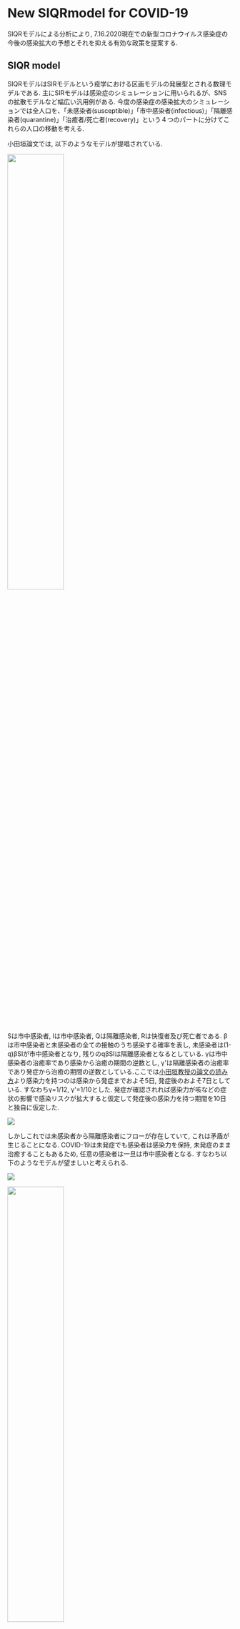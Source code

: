 
# New SIQRmodel for COVID-19

SIQRモデルによる分析により, 7.16.2020現在での新型コロナウイルス感染症の今後の感染拡大の予想とそれを抑える有効な政策を提案する. 


## SIQR model

SIQRモデルはSIRモデルという疫学における区画モデルの発展型とされる数理モデルである. 主にSIRモデルは感染症のシミュレーションに用いられるが、SNSの拡散モデルなど幅広い汎用例がある. 
今度の感染症の感染拡大のシミュレーションでは全人口を、「未感染者(susceptible)」「市中感染者(infectious)」「隔離感染者(quarantine)」「治癒者/死亡者(recovery)」という４つのパートに分けてこれらの人口の移動を考える. 

小田垣論文では, 以下のようなモデルが提唱されている.

<img src="pic/odgk_siqr.png" width="50%">

Sは市中感染者, Iは市中感染者, Qは隔離感染者, Rは快復者及び死亡者である. βは市中感染者と未感染者の全ての接触のうち感染する確率を表し, 未感染者は(1-q)βSIが市中感染者となり, 残りのqβSIは隔離感染者となるとしている. γは市中感染者の治癒率であり感染から治癒の期間の逆数とし, γ'は隔離感染者の治癒率であり発症から治癒の期間の逆数としている.ここでは[小田垣教授の論文の読み方](https://kichiro-talk.hatenablog.com/entry/2020/05/27/182644)より感染力を持つのは感染から発症までおよそ5日, 発症後のおよそ7日としている. すなわちγ=1/12, γ'=1/10とした. 発症が確認されれば感染力が咳などの症状の影響で感染リスクが拡大すると仮定して発症後の感染力を持つ期間を10日と独自に仮定した.


![](pic/odgk_mermaid.png)

しかしこれでは未感染者から隔離感染者にフローが存在していて, これは矛盾が生じることになる. COVID-19は未発症でも感染者は感染力を保持, 未発症のまま治癒することもあるため, 任意の感染者は一旦は市中感染者となる. すなわち以下のようなモデルが望ましいと考えられる. 


![](pic/siqr_mermaid.png)

<img src="pic/siqr.png" width="50%">

これをシミュレートし, 分析を試みた.



## Simulation
常微分方程式の数値計算には`scipy.odeint`を使用した. 数値解法はadams法(どのそれかは不明)である.
初期値は7.16.2020現在の[東京都新型コロナウイルス感染症対策サイト](https://stopcovid19.metro.tokyo.lg.jp/)の値を参考に概算で出したものを使用した.

|S|Q|I|R|
| --- | --- | --- | --- |
|9990900(人)|700(人)|1500(人)|6700(人)|

期間は360日であり, 
接触率は[小田垣](http://mercury.yukawa.kyoto-u.ac.jp/~bussei.kenkyu/wp/wp-content/uploads/2020-082101v3.pdf)を参考にし, これからし得る政策とその基準を5ケースに分けた.
感染者の数が人口に対して非常に少ないため, ここでは感染者と快復者のグラフを示す.


#### case1
陽性者隔離率1％, 接触率12.6% (3月基準)
これからPCR検査率を下げ、接触率を下げる努力もしなかった場合
<img src="pic/newSIQR-I-case1.png" width="50%"><img src="pic/newSIQR-R-case1.png" width="50%">


#### case2
陽性者隔離率5％, 接触率12.6% (3月基準)
PCR検査率を上げる努力をし, 接触率を下げる努力をしなかった場合.
<img src="pic/newSIQR-I-case2.png" width="50%"><img src="pic/newSIQR-R-case2.png" width="50%">


#### case3
陽性者隔離率1％, 接触率9.6% (5月基準)
PCR検査率をあげる努力をせず, 外出自粛により接触率を下げた場合.
<img src="pic/newSIQR-I-case3.png" width="50%"><img src="pic/newSIQR-R-case3.png" width="50%">


#### case4
陽性者隔離率5％, 接触率9.6% (5月基準)
PCR検査率をあげる努力をし, 外出自粛により接触率を下げた場合.
<img src="pic/newSIQR-I-case4.png" width="50%"><img src="pic/newSIQR-R-case4.png" width="50%">


#### case5
陽性者隔離率8％, 接触率12.6% (3月基準)
PCR検査率をあげる努力をし, 外出自粛をせずにcase4の値を目指した場合.
<img src="pic/newSIQR-I-case5.png" width="50%"><img src="pic/newSIQR-R-case5.png" width="50%">


## Analysis
case1は基本的にわずかな陽性者を隔離するにとどまる政策を想定しているので, 当然感染は拡大し, 一時東京都の感染者数は35万人になることが予想される. 
残りのケースに関してはcase3とcase2, case4, case5の2つに分けられる. case3は外出自粛により接触率を下げた場合であり, 陽性者を検査によりたくさん見つけ, 隔離する政策を取らない場合である. case2~case5のうち, case3は唯一グラフの概形が異なっていて, __感染者数が増え続けていて, 収束に向かう形を全くしていない.__  1年経ってもまだまだ感染者は増え続けるということである. よって感染収束に対して__最も効率的な政策は隔離政策である.__ PCR検査を行い陽性者の発見を急ぐべきである. _外出自粛による接触率低下は優先されるものではない._

また, 実際の感染はクラスター感染などと呼ばれるように感染経路にはある程度偏りがあるとされている. ある人口密集グループ内に1人の感染者がいて感染を広げる確率はそのグループ内の人口とその密度に依存する. すなわちフェスや大規模ライブのようなものは感染確率が上がるということであるので, 避けれるのであれば避けたほうが良い. しかし経済との兼ね合いなどもあるため, 小中規模のオフィスや飲食店は営業を再開すべきであろう. 都市封鎖などの政策は感染初期には有効だが, ある程度感染が広がった段階ではあまり意味がないことはcase3から予想される.



# reference
1. [新型コロナウイルスの蔓延に関する一考察](http://www001.upp.so-net.ne.jp/rise/images/%E6%96%B0%E5%9E%8B%E3%82%B3%E3%83%AD%E3%83%8A%E4%B8%80%E8%80%83%E5%AF%9F.pdf)

2. [新型コロナウイルス感染症のSIQRモデルからわかることー小田垣教授の論文の読み方](https://kichiro-talk.hatenablog.com/entry/2020/05/27/182644)

3. [The SIR Model for Spread of Disease - The Differential Equation Model](https://www.maa.org/press/periodicals/loci/joma/the-sir-model-for-spread-of-disease-the-differential-equation-model)

